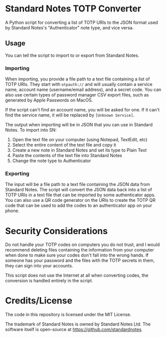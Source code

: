 # Standard Notes TOTP Converter
A Python script for converting a list of TOTP URIs to the JSON format used by Standard Notes's "Authenticator" note type, and vice versa.

## Usage
You can tell the script to import to or export from Standard Notes.
### Importing
When importing, you provide a file path to a text file containing a list of TOTP URIs. They start with `otpauth://` and will usually contain a service name, account name (username/email address), and a secret code. You can also use certain types of password manager CSV export files, such as generated by Apple Passwords on MacOS.

If the script can't find an account name, you will be asked for one. If it can't find the service name, it will be replaced by `[Unknown Service]`.

The output when importing will be in JSON that you can use in Standard Notes. To import into SN:
1. Open the text file on your computer (using Notepad, TextEdit, etc)
2. Select the entire content of the text file and copy it
3. Create a new note in Standard Notes and set its type to Plain Text
4. Paste the contents of the text file into Standard Notes
5. Change the note type to Authenticator

### Exporting
The input will be a file path to a text file containing the JSON data from Standard Notes. The script will convert the JSON data back into a list of TOTP URIs in a text file that can be imported by some authenticator apps. You can also use a QR code generator on the URIs to create the TOTP QR code that can be used to add the codes to an authenticator app on your phone.

# Security Considerations
Do not handle your TOTP codes on computers you do not trust, and I would recommend deleting files containing the information from your computer when done to make sure your codes don't fall into the wrong hands. If someone has your password and the files with the TOTP secrets in them, they can sign into your accounts.

This script does not use the Internet at all when converting codes, the conversion is handled entirely in the script.

# Credits/License
The code in this repository is licensed under the MIT License.

The trademark of Standard Notes is owned by Standard Notes Ltd. The software itself is open-source at https://github.com/standardnotes.